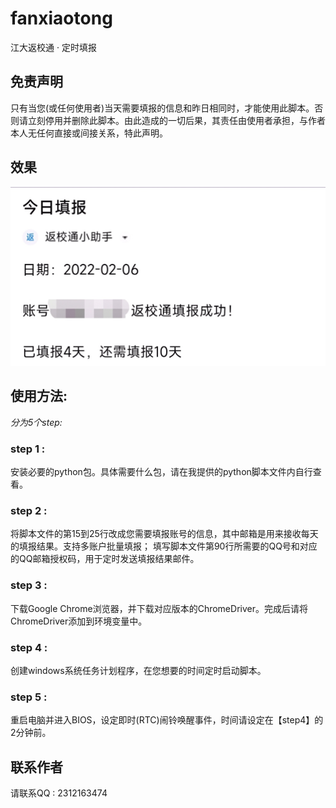 # fanxiaotong
江大返校通 · 定时填报

## 免责声明 
  只有当您(或任何使用者)当天需要填报的信息和昨日相同时，才能使用此脚本。否则请立刻停用并删除此脚本。由此造成的一切后果，其责任由使用者承担，与作者本人无任何直接或间接关系，特此声明。
  
## 效果
<div align=center>
<img src="/image/example1.png"/ width="600">
</div>

## 使用方法:
_分为5个step:_

### step 1 :
  安装必要的python包。具体需要什么包，请在我提供的python脚本文件内自行查看。
  
### step 2 :
  将脚本文件的第15到25行改成您需要填报账号的信息，其中邮箱是用来接收每天的填报结果。支持多账户批量填报；
  填写脚本文件第90行所需要的QQ号和对应的QQ邮箱授权码，用于定时发送填报结果邮件。
  
### step 3 :
  下载Google Chrome浏览器，并下载对应版本的ChromeDriver。完成后请将ChromeDriver添加到环境变量中。
  
### step 4 :
  创建windows系统任务计划程序，在您想要的时间定时启动脚本。
  
### step 5 :
  重启电脑并进入BIOS，设定即时(RTC)闹铃唤醒事件，时间请设定在【step4】的2分钟前。

## 联系作者

请联系QQ : 2312163474
